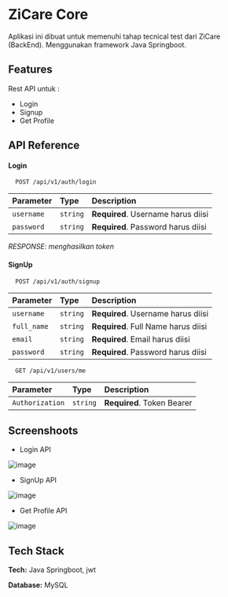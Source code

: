 
# ZiCare Core

Aplikasi ini dibuat untuk memenuhi tahap tecnical test dari ZiCare (BackEnd).
Menggunakan framework Java Springboot.



## Features
Rest API untuk :
- Login
- Signup
- Get Profile


## API Reference

#### Login

```http
  POST /api/v1/auth/login
```

| Parameter | Type     | Description                |
| :-------- | :------- | :------------------------- |
| `username` | `string` | **Required**. Username harus diisi |
| `password` | `string` | **Required**. Password harus diisi |

_RESPONSE: menghasilkan token_

#### SignUp

```http
  POST /api/v1/auth/signup
```

| Parameter | Type     | Description                       |
| :-------- | :------- | :-------------------------------- |
| `username`      | `string` | **Required**. Username harus diisi |
| `full_name`      | `string` | **Required**. Full Name harus diisi |
| `email`      | `string` | **Required**. Email harus diisi |
| `password`      | `string` | **Required**. Password harus diisi |

```http
  GET /api/v1/users/me
```

| Parameter | Type     | Description                       |
| :-------- | :------- | :-------------------------------- |
| `Authorization`      | `string` | **Required**. Token Bearer |




## Screenshoots

- Login API

![image](https://github.com/muhammadsyarif12/zicare_core/assets/47375550/0af8d7ad-86f7-40e5-9d7f-0994d1297a17)


- SignUp API

![image](https://github.com/muhammadsyarif12/zicare_core/assets/47375550/36ab1fd9-9475-4398-8ff0-79efc9305ed5)


- Get Profile API

![image](https://github.com/muhammadsyarif12/zicare_core/assets/47375550/3fcc1a73-dea5-4941-848b-21e367a95fab)


## Tech Stack

**Tech:** Java Springboot, jwt

**Database:** MySQL

